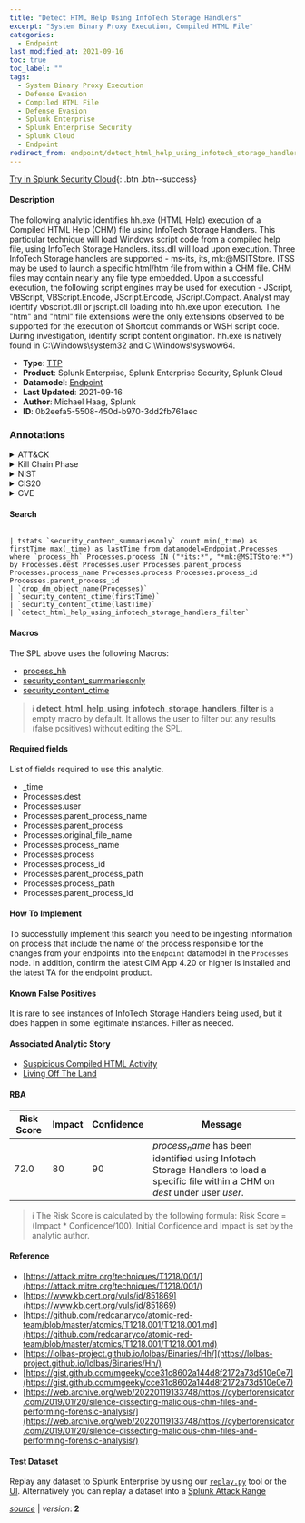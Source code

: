```yaml
---
title: "Detect HTML Help Using InfoTech Storage Handlers"
excerpt: "System Binary Proxy Execution, Compiled HTML File"
categories:
  - Endpoint
last_modified_at: 2021-09-16
toc: true
toc_label: ""
tags:
  - System Binary Proxy Execution
  - Defense Evasion
  - Compiled HTML File
  - Defense Evasion
  - Splunk Enterprise
  - Splunk Enterprise Security
  - Splunk Cloud
  - Endpoint
redirect_from: endpoint/detect_html_help_using_infotech_storage_handlers/
---
```




[Try in Splunk Security Cloud](https://www.splunk.com/en_us/cyber-security.html){: .btn .btn--success}

#### Description

The following analytic identifies hh.exe (HTML Help) execution of a Compiled HTML Help (CHM) file using InfoTech Storage Handlers. This particular technique will load Windows script code from a compiled help file, using InfoTech Storage Handlers. itss.dll will load upon execution. Three InfoTech Storage handlers are supported - ms-its, its, mk:@MSITStore. ITSS may be used to launch a specific html/htm file from within a CHM file. CHM files may contain nearly any file type embedded. Upon a successful execution, the following script engines may be used for execution - JScript, VBScript, VBScript.Encode, JScript.Encode, JScript.Compact. Analyst may identify vbscript.dll or jscript.dll loading into hh.exe upon execution. The &#34;htm&#34; and &#34;html&#34; file extensions were the only extensions observed to be supported for the execution of Shortcut commands or WSH script code. During investigation, identify script content origination. hh.exe is natively found in C:\Windows\system32 and C:\Windows\syswow64.

- **Type**: [TTP](https://github.com/splunk/security_content/wiki/Detection-Analytic-Types)
- **Product**: Splunk Enterprise, Splunk Enterprise Security, Splunk Cloud
- **Datamodel**: [Endpoint](https://docs.splunk.com/Documentation/CIM/latest/User/Endpoint)
- **Last Updated**: 2021-09-16
- **Author**: Michael Haag, Splunk
- **ID**: 0b2eefa5-5508-450d-b970-3dd2fb761aec

### Annotations
<details>
  <summary>ATT&CK</summary>

<div markdown="1">

#### [ATT&CK](https://attack.mitre.org/)

| ID          | Technique   | Tactic         |
| ----------- | ----------- |--------------- |
| [T1218](https://attack.mitre.org/techniques/T1218/) | System Binary Proxy Execution | Defense Evasion |

| [T1218.001](https://attack.mitre.org/techniques/T1218/001/) | Compiled HTML File | Defense Evasion |

</div>
</details>


<details>
  <summary>Kill Chain Phase</summary>

<div markdown="1">

* Exploitation


</div>
</details>


<details>
  <summary>NIST</summary>

<div markdown="1">

* DE.CM



</div>
</details>

<details>
  <summary>CIS20</summary>

<div markdown="1">

* CIS 10



</div>
</details>

<details>
  <summary>CVE</summary>

<div markdown="1">


</div>
</details>


#### Search

```

| tstats `security_content_summariesonly` count min(_time) as firstTime max(_time) as lastTime from datamodel=Endpoint.Processes where `process_hh` Processes.process IN ("*its:*", "*mk:@MSITStore:*") by Processes.dest Processes.user Processes.parent_process Processes.process_name Processes.process Processes.process_id Processes.parent_process_id 
| `drop_dm_object_name(Processes)` 
| `security_content_ctime(firstTime)` 
| `security_content_ctime(lastTime)` 
| `detect_html_help_using_infotech_storage_handlers_filter`
```

#### Macros
The SPL above uses the following Macros:
* [process_hh](https://github.com/splunk/security_content/blob/develop/macros/process_hh.yml)
* [security_content_summariesonly](https://github.com/splunk/security_content/blob/develop/macros/security_content_summariesonly.yml)
* [security_content_ctime](https://github.com/splunk/security_content/blob/develop/macros/security_content_ctime.yml)

> :information_source:
> **detect_html_help_using_infotech_storage_handlers_filter** is a empty macro by default. It allows the user to filter out any results (false positives) without editing the SPL.



#### Required fields
List of fields required to use this analytic.
* _time
* Processes.dest
* Processes.user
* Processes.parent_process_name
* Processes.parent_process
* Processes.original_file_name
* Processes.process_name
* Processes.process
* Processes.process_id
* Processes.parent_process_path
* Processes.process_path
* Processes.parent_process_id



#### How To Implement
To successfully implement this search you need to be ingesting information on process that include the name of the process responsible for the changes from your endpoints into the `Endpoint` datamodel in the `Processes` node. In addition, confirm the latest CIM App 4.20 or higher is installed and the latest TA for the endpoint product.
#### Known False Positives
It is rare to see instances of InfoTech Storage Handlers being used, but it does happen in some legitimate instances. Filter as needed.

#### Associated Analytic Story
* [Suspicious Compiled HTML Activity](/stories/suspicious_compiled_html_activity)
* [Living Off The Land](/stories/living_off_the_land)




#### RBA

| Risk Score  | Impact      | Confidence   | Message      |
| ----------- | ----------- |--------------|--------------|
| 72.0 | 80 | 90 | $process_name$ has been identified using Infotech Storage Handlers to load a specific file within a CHM on $dest$ under user $user$. |


> :information_source:
> The Risk Score is calculated by the following formula: Risk Score = (Impact * Confidence/100). Initial Confidence and Impact is set by the analytic author.


#### Reference

* [https://attack.mitre.org/techniques/T1218/001/](https://attack.mitre.org/techniques/T1218/001/)
* [https://www.kb.cert.org/vuls/id/851869](https://www.kb.cert.org/vuls/id/851869)
* [https://github.com/redcanaryco/atomic-red-team/blob/master/atomics/T1218.001/T1218.001.md](https://github.com/redcanaryco/atomic-red-team/blob/master/atomics/T1218.001/T1218.001.md)
* [https://lolbas-project.github.io/lolbas/Binaries/Hh/](https://lolbas-project.github.io/lolbas/Binaries/Hh/)
* [https://gist.github.com/mgeeky/cce31c8602a144d8f2172a73d510e0e7](https://gist.github.com/mgeeky/cce31c8602a144d8f2172a73d510e0e7)
* [https://web.archive.org/web/20220119133748/https://cyberforensicator.com/2019/01/20/silence-dissecting-malicious-chm-files-and-performing-forensic-analysis/](https://web.archive.org/web/20220119133748/https://cyberforensicator.com/2019/01/20/silence-dissecting-malicious-chm-files-and-performing-forensic-analysis/)



#### Test Dataset
Replay any dataset to Splunk Enterprise by using our [`replay.py`](https://github.com/splunk/attack_data#using-replaypy) tool or the [UI](https://github.com/splunk/attack_data#using-ui).
Alternatively you can replay a dataset into a [Splunk Attack Range](https://github.com/splunk/attack_range#replay-dumps-into-attack-range-splunk-server)




[*source*](https://github.com/splunk/security_content/tree/develop/detections/endpoint/detect_html_help_using_infotech_storage_handlers.yml) \| *version*: **2**